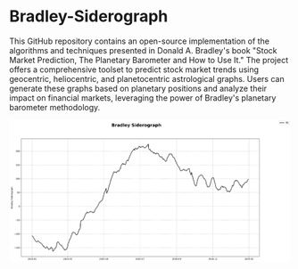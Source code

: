 # Bradley-Siderograph

This GitHub repository contains an open-source implementation of the algorithms and techniques presented in Donald A. Bradley's book "Stock Market Prediction, The Planetary Barometer and How to Use It." The project offers a comprehensive toolset to predict stock market trends using geocentric, heliocentric, and planetocentric astrological graphs. Users can generate these graphs based on planetary positions and analyze their impact on financial markets, leveraging the power of Bradley's planetary barometer methodology.

![Bradley Siderograph](https://github.com/NQevxvEtg/Bradley-Siderograph/blob/main/Bradley-Siderograph.png)
